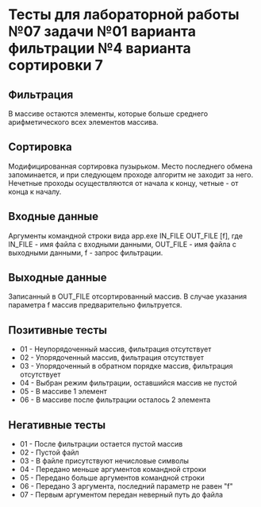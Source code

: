 # Тесты для лабораторной работы №07 задачи №01 варианта фильтрации №4 варианта сортировки 7 


## Фильтрация 

В массиве остаются элементы, которые больше среднего арифметического всех элементов массива.

## Сортировка

Модифицированная сортировка пузырьком. Место последнего обмена запоминается, и при следующем проходе алгоритм не заходит за него.
Нечетные проходы осуществляются от начала к концу, четные - от конца к началу.

## Входные данные

Аргументы командной строки вида app.exe IN_FILE OUT_FILE [f], где IN_FILE - имя файла с входными данными, OUT_FILE - имя файла с выходными данными,
f - запрос фильтрации.

## Выходные данные

Записанный в OUT_FILE отсортированный массив. В случае указания параметра f массив предварительно фильтруется.

## Позитивные тесты

- 01 - Неупорядоченный массив, фильтрация отсутствует
- 02 - Упорядоченный массив, фильтрация отсутствует
- 03 - Упорядоченный в обратном порядке массив, фильтрация отсутствует
- 04 - Выбран режим фильтрации, оставшийся массив не пустой
- 05 - В массиве 1 элемент
- 06 - В массиве после фильтрации осталось 2 элемента

## Негативные тесты

- 01 - После фильтрации остается пустой массив
- 02 - Пустой файл
- 03 - В файле присутствуют нечисловые символы
- 04 - Передано меньше аргументов командной строки
- 05 - Передано больше аргументов командной строки
- 06 - Передано 3 аргумента, последний параметр не равен "f"
- 07 - Первым аргументом передан неверный путь до файла


